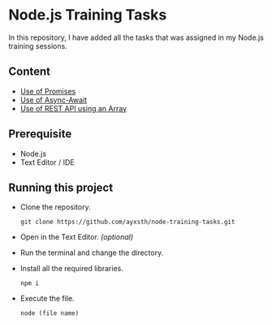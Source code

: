 # Node.js Training Tasks

In this repository, I have added all the tasks that was assigned in my Node.js training sessions.

## Content

-   [Use of Promises](https://github.com/ayxsth/node-training-tasks/tree/master/01-promise)
-   [Use of Async-Await](https://github.com/ayxsth/node-training-tasks/tree/master/02-async-await)
-   [Use of REST API using an Array](https://github.com/ayxsth/node-training-tasks/tree/master/03-api-array)

## Prerequisite

-   Node.js
-   Text Editor / IDE

## Running this project

-   Clone the repository.

    `git clone https://github.com/ayxsth/node-training-tasks.git`

-   Open in the Text Editor. _(optional)_
-   Run the terminal and change the directory.
-   Install all the required libraries.

    `npm i`

-   Execute the file.

    `node (file name)`
